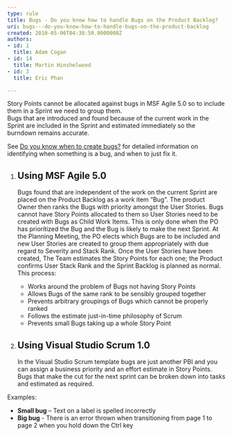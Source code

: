 ```yaml
---
type: rule
title: Bugs - Do you know how to handle Bugs on the Product Backlog?
uri: bugs---do-you-know-how-to-handle-bugs-on-the-product-backlog
created: 2010-05-06T04:38:50.0000000Z
authors:
- id: 1
  title: Adam Cogan
- id: 14
  title: Martin Hinshelwood
- id: 3
  title: Eric Phan

---
```


 Story Points cannot be allocated against bugs in MSF Agile 5.0 so to include them in a Sprint we need to group them. <br> 
Bugs that are introduced and found because of the current work in the Sprint are included in the Sprint and estimated immediately so the burndown remains accurate.

See [Do you know when to create bugs?](/Standards/Management/RulesToBetterScrumUsingTFS/Pages/CreateBugs.aspx) for detailed information on identifying when something is a bug, and when to just fix it.

1. ## Using MSF Agile 5.0
    Bugs found that are independent of the work on the current Sprint are placed on the Product Backlog as a work item “Bug”. The product Owner then ranks the Bugs with priority amongst the User Stories. Bugs cannot have Story Points allocated to them so User Stories need to be created with Bugs as Child Work Items. This is only done when the PO has prioritized the Bug and the Bug is likely to make the next Sprint. At the Planning Meeting, the PO elects which Bugs are to be included and new User Stories are created to group them appropriately with due regard to Severity and Stack Rank. Once the User Stories have been created, The Team estimates the Story Points for each one; the Product confirms User Stack Rank and the Sprint Backlog is planned as normal.
    This process:

    - Works around the problem of Bugs not having Story Points
    - Allows Bugs of the same rank to be sensibly grouped together
    - Prevents arbitrary groupings of Bugs which cannot be properly ranked
    - Follows the estimate just-in-time philosophy of Scrum
    - Prevents small Bugs taking up a whole Story Point
2. ## Using Visual Studio Scrum 1.0
    In the Visual Studio Scrum template bugs are just another PBI and you can assign a business priority and an effort estimate in Story Points. Bugs that make the cut for the next sprint can be broken down into tasks and estimated as required.


Examples:

- **Small bug** – Text on a label is spelled incorrectly
- **Big bug** - There is an error thrown when transitioning from page 1 to page 2 when you hold down the Ctrl key


